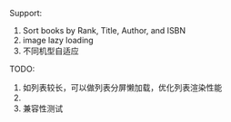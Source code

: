 Support:
1. Sort books by Rank, Title, Author, and ISBN
2. image lazy loading
3. 不同机型自适应

TODO:
1. 如列表较长，可以做列表分屏懒加载，优化列表渲染性能
2. 
3. 兼容性测试